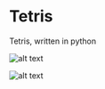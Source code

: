 # Tetris
Tetris, written in python

![alt text](https://github.com/michalodehnal5/test "GUI")

![alt text](https://github.com/michalodehnal5/test "Without GUI, 2d array")
